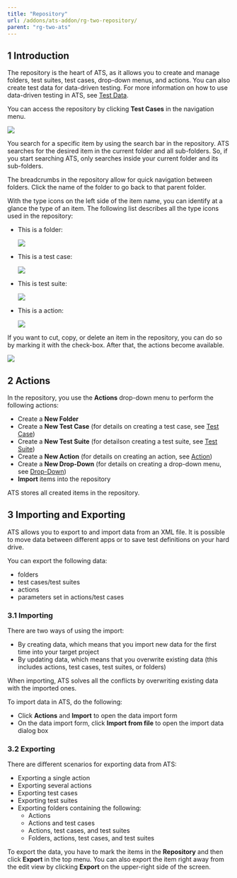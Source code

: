 ```yaml
---
title: "Repository"
url: /addons/ats-addon/rg-two-repository/
parent: "rg-two-ats"
---
```


## 1 Introduction

The repository is the heart of ATS, as it allows you to create and manage folders, test suites, test cases, drop-down menus, and actions. You can also create test data for data-driven testing. For more information on how to use data-driven testing in ATS, see [Test Data](/addons/ats-addon/rg-two-data-driven-testing/).

You can access the repository by clicking **Test Cases** in the navigation menu.

![](/attachments/addons/ats-addon/rg-ats/rg-two-ats/rg-two-repository/repository.png)

You search for a specific item by using the search bar in the repository. ATS searches for the desired item in the current folder and all sub-folders. So, if you start searching ATS, only searches inside your current folder and its sub-folders.

The breadcrumbs in the repository allow for quick navigation between folders. Click the name of the folder to go back to that parent folder.

With the type icons on the left side of the item name, you can identify at a glance the type of an item. The following list describes all the type icons used in the repository:

*  This is a folder:

    ![](/attachments/addons/ats-addon/rg-ats/rg-two-ats/rg-two-repository/folder-icon.png)

*  This is a test case:

    ![](/attachments/addons/ats-addon/rg-ats/rg-two-ats/rg-two-repository/test-case-icon.png)

*  This is test suite:

    ![](/attachments/addons/ats-addon/rg-ats/rg-two-ats/rg-two-repository/test-suite-icon.png)

*  This is a action:

    ![](/attachments/addons/ats-addon/rg-ats/rg-two-ats/rg-two-repository/action-icon.png)

If you want to cut, copy, or delete an item in the repository, you can do so by marking it with the check-box. After that, the actions become available.

![](/attachments/addons/ats-addon/rg-ats/rg-two-ats/rg-two-repository/repository-actions.png)

## 2 Actions

In the repository, you use the **Actions** drop-down menu to perform the following actions:

* Create a **New Folder**
* Create a **New Test Case** (for details on creating a test case, see [Test Case](/addons/ats-addon/rg-two-test-case/))
* Create a **New Test Suite** (for detailson creating a test suite, see [Test Suite](/addons/ats-addon/rg-two-test-suite/))
* Create a **New Action** (for details on creating an action, see [Action](/addons/ats-addon/rg-two-action/))
* Create a **New Drop-Down** (for details on creating a drop-down menu, see [Drop-Down](/addons/ats-addon/rg-two-drop-down/))
* **Import** items into the repository

ATS stores all created items in the repository.

## 3 Importing and Exporting

ATS allows you to export to and import data from an XML file. It is possible to move data between different apps or to save test definitions on your hard drive.

You can export the following data:

* folders
* test cases/test suites
* actions
* parameters set in actions/test cases

### 3.1 Importing

There are two ways of using the import:

* By creating data, which means that you import new data for the first time into your target project
* By updating data, which means that you overwrite existing data (this includes actions, test cases, test suites, or folders)

When importing, ATS solves all the conflicts by overwriting existing data with the imported ones.

To import data in ATS, do the following:

* Click **Actions** and **Import**  to open the data import form
* On the data import form, click **Import from file** to open the import data dialog box

### 3.2 Exporting

There are different scenarios for exporting data from ATS:

* Exporting a single action
* Exporting several actions
* Exporting test cases
* Exporting test suites
* Exporting folders containing the following:
  * Actions
  * Actions and test cases
  * Actions, test cases, and test suites
  * Folders, actions, test cases, and test suites

To export the data, you have to mark the items in the **Repository** and then click **Export** in the top menu. You can also export the item right away from the edit view by clicking **Export** on the upper-right side of the screen.
